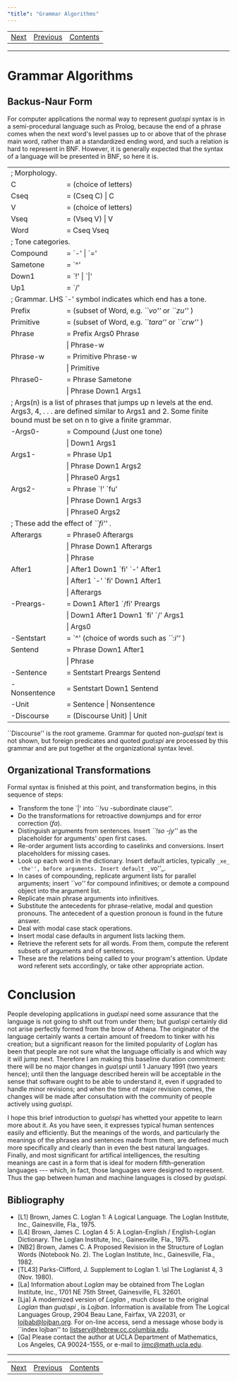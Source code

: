 ```yaml
---
"title": "Grammar Algorithms"
---
```




<table width="100%">
  <tbody>
    <tr>
      <td align="center">
        <a href="guarefmn.html">
        Next
        </a>
      </td>
      <td align="center">
        <a href="vocab2.html">
        Previous
        </a>
      </td>
      <td align="center">
        <a href="guarefmn.html">
        Contents
        </a>
      </td>
    </tr>
  </tbody>
</table>


 

* * *

# Grammar Algorithms

## Backus-Naur Form

For computer applications the normal way to represent _gua\spi_ syntax is in a semi-procedural language such as Prolog, because the end of a phrase comes when the next word's level passes up to or above that of the phrase main word, rather than at a standardized ending word, and such a relation is hard to represent in BNF. However, it is generally expected that the syntax of a language will be presented in BNF, so here it is. 

<table width="100%">
  <colgroup>
  <col width="25%"/>
  <col width="75%"/>
  </colgroup>
  <tbody>
    <tr>
      <td colspan="2">
        ; Morphology.
      </td>
    </tr>
    <tr>
      <td>
        C
      </td>
      <td>
        = (choice of letters)
      </td>
    </tr>
    <tr>
      <td>
        Cseq
      </td>
      <td>
        = (Cseq C) | C
      </td>
    </tr>
    <tr>
      <td>
        V
      </td>
      <td>
        = (choice of letters)
      </td>
    </tr>
    <tr>
      <td>
        Vseq
      </td>
      <td>
        = (Vseq V) | V
      </td>
    </tr>
    <tr>
      <td>
        Word
      </td>
      <td>
        = Cseq Vseq
      </td>
    </tr>
    <tr>
      <td colspan="2">
        ; Tone categories.
      </td>
    </tr>
    <tr>
      <td>
        Compound
      </td>
      <td>
        = `-' | `='
      </td>
    </tr>
    <tr>
      <td>
        Sametone
      </td>
      <td>
        = `^'
      </td>
    </tr>
    <tr>
      <td>
        Down1
      </td>
      <td>
        = `!' | `|'
      </td>
    </tr>
    <tr>
      <td>
        Up1
      </td>
      <td>
        = `/'
      </td>
    </tr>
    <tr>
      <td colspan="2">
        ; Grammar.  LHS `-' symbol indicates which end has a tone.
      </td>
    </tr>
    <tr>
      <td>
        Prefix
      </td>
      <td>
        = (subset of Word, e.g.
        <i>
        ``vo''
        </i>
        or
        <i>
        ``zu''
        </i>
        )
      </td>
    </tr>
    <tr>
      <td>
        Primitive
      </td>
      <td>
        = (subset of Word, e.g.
        <i>
        ``tara''
        </i>
        or
        <i>
        ``crw''
        </i>
        )
      </td>
    </tr>
    <tr>
      <td>
        Phrase
      </td>
      <td>
        = Prefix Args0 Phrase
      </td>
    </tr>
    <tr>
      <td>
      </td>
      <td>
        | Phrase-w
      </td>
    </tr>
    <tr>
      <td>
        Phrase-w
      </td>
      <td>
        = Primitive Phrase-w
      </td>
    </tr>
    <tr>
      <td>
      </td>
      <td>
        | Primitive
      </td>
    </tr>
    <tr>
      <td>
        Phrase0-
      </td>
      <td>
        = Phrase Sametone
      </td>
    </tr>
    <tr>
      <td>
      </td>
      <td>
        | Phrase Down1 Args1
      </td>
    </tr>
    <tr>
      <td colspan="2">
        ; Args(n) is a list of phrases that jumps up n levels at the
        end.  Args3, 4, . . . are defined similar to Args1 and 2.
        Some finite bound must be set on n to give a finite grammar.
      </td>
    </tr>
    <tr>
      <td>
        -Args0-
      </td>
      <td>
        = Compound (Just one tone)
      </td>
    </tr>
    <tr>
      <td>
      </td>
      <td>
        | Down1 Args1
      </td>
    </tr>
    <tr>
      <td>
        Args1-
      </td>
      <td>
        = Phrase Up1
      </td>
    </tr>
    <tr>
      <td>
      </td>
      <td>
        | Phrase Down1 Args2
      </td>
    </tr>
    <tr>
      <td>
      </td>
      <td>
        | Phrase0 Args1
      </td>
    </tr>
    <tr>
      <td>
        Args2-
      </td>
      <td>
        = Phrase `!' `fu'
      </td>
    </tr>
    <tr>
      <td>
      </td>
      <td>
        | Phrase Down1 Args3
      </td>
    </tr>
    <tr>
      <td>
      </td>
      <td>
        | Phrase0 Args2
      </td>
    </tr>
    <tr>
      <td colspan="2">
        ; These add the effect of
        <i>
        ``fi''
        </i>
        .
      </td>
    </tr>
    <tr>
      <td>
        Afterargs
      </td>
      <td>
        = Phrase0 Afterargs
      </td>
    </tr>
    <tr>
      <td>
      </td>
      <td>
        | Phrase Down1 Afterargs
      </td>
    </tr>
    <tr>
      <td>
      </td>
      <td>
        | Phrase
      </td>
    </tr>
    <tr>
      <td>
        After1
      </td>
      <td>
        | After1 Down1 `fi' `-' After1
      </td>
    </tr>
    <tr>
      <td>
      </td>
      <td>
        | After1 `-' `fi' Down1 After1
      </td>
    </tr>
    <tr>
      <td>
      </td>
      <td>
        | Afterargs
      </td>
    </tr>
    <tr>
      <td>
        -Preargs-
      </td>
      <td>
        = Down1 After1 `/fi' Preargs
      </td>
    </tr>
    <tr>
      <td>
      </td>
      <td>
        | Down1 After1 Down1 `fi' `/' Args1
      </td>
    </tr>
    <tr>
      <td>
      </td>
      <td>
        | Args0
      </td>
    </tr>
    <tr>
      <td>
        -Sentstart
      </td>
      <td>
        = `^' (choice of words such as
        <i>
        ``:i''
        </i>
        )
      </td>
    </tr>
    <tr>
      <td>
        Sentend
      </td>
      <td>
        = Phrase Down1 After1
      </td>
    </tr>
    <tr>
      <td>
      </td>
      <td>
        | Phrase
      </td>
    </tr>
    <tr>
      <td>
        -Sentence
      </td>
      <td>
        = Sentstart Preargs Sentend
      </td>
    </tr>
    <tr>
      <td>
        -Nonsentence
      </td>
      <td>
        = Sentstart Down1 Sentend
      </td>
    </tr>
    <tr>
      <td>
        -Unit
      </td>
      <td>
        = Sentence | Nonsentence
      </td>
    </tr>
    <tr>
      <td>
        -Discourse
      </td>
      <td>
        = (Discourse Unit) | Unit
      </td>
    </tr>
  </tbody>
</table>


 

``Discourse'' is the root grameme. Grammar for quoted non-_gua\spi_ text is not shown, but foreign predicates and quoted _gua\spi_ are processed by this grammar and are put together at the organizational syntax level. 

## Organizational Transformations

Formal syntax is finished at this point, and transformation begins, in this sequence of steps: 

  * Transform the tone `|' into ``_!vu_ -subordinate clause''. 
  * Do the transformations for retroactive downjumps and for error correction (_fa_). 
  * Distinguish arguments from sentences. Insert _``!so -jy''_ as the placeholder for arguments' open first cases. 
  * Re-order argument lists according to caselinks and conversions. Insert placeholders for missing cases. 
  * Look up each word in the dictionary. Insert default articles, typically ``_xe_ -the'', before arguments. Insert default _``vo''_. 
  * In cases of compounding, replicate argument lists for parallel arguments; insert _``vo''_ for compound infinitives; or demote a compound object into the argument list. 
  * Replicate main phrase arguments into infinitives. 
  * Substitute the antecedents for phrase-relative, modal and question pronouns. The antecedent of a question pronoun is found in the future answer. 
  * Deal with modal case stack operations. 
  * Insert modal case defaults in argument lists lacking them. 
  * Retrieve the referent sets for all words. From them, compute the referent subsets of arguments and of sentences. 
  * These are the relations being called to your program's attention. Update word referent sets accordingly, or take other appropriate action. 



# Conclusion

People developing applications in _gua\spi_ need some assurance that the language is not going to shift out from under them; but _gua\spi_ certainly did not arise perfectly formed from the brow of Athena. The originator of the language certainly wants a certain amount of freedom to tinker with his creation; but a significant reason for the limited popularity of _Loglan_ has been that people are not sure what the language officially is and which way it will jump next. Therefore I am making this baseline duration commitment: there will be no major changes in _gua\spi_ until 1 January 1991 (two years hence); until then the language described herein will be acceptable in the sense that software ought to be able to understand it, even if upgraded to handle minor revisions; and when the time of major revision comes, the changes will be made after consultation with the community of people actively using _gua\spi_. 

I hope this brief introduction to _gua\spi_ has whetted your appetite to learn more about it. As you have seen, it expresses typical human sentences easily and efficiently. But the meanings of the words, and particularly the meanings of the phrases and sentences made from them, are defined much more specifically and clearly than in even the best natural languages. Finally, and most significant for artifical intelligences, the resulting meanings are cast in a form that is ideal for modern fifth-generation languages --- which, in fact, those languages were designed to represent. Thus the gap between human and machine languages is closed by _gua\spi_. 

## Bibliography

  * [L1] Brown, James C. Loglan 1: A Logical Language.  The Loglan Institute, Inc., Gainesville, Fla., 1975. 
  * [L4] Brown, James C.  Loglan 4 5: A Loglan-English / English-Loglan Dictionary.  The Loglan Institute, Inc., Gainesville, Fla., 1975. 
  * [NB2] Brown, James C.  A Proposed Revision in the Structure of Loglan Words  (Notebook No. 2). The Loglan Institute, Inc., Gainesville, Fla., 1982. 
  * [TL43] Parks-Clifford, J.  Supplement to Loglan 1.  \sl The Loglanist 4, 3 (Nov. 1980). 
  * [La] Information about _Loglan_ may be obtained from The Loglan Institute, Inc., 1701 NE 75th Street, Gainesville, FL 32601. 
  * [Lja] A modernized version of _Loglan_ , much closer to the original _Loglan_ than _gua\spi_ , is _Lojban_. Information is available from The Logical Languages Group, 2904 Beau Lane, Fairfax, VA 22031, or lojbab@lojban.org. For on-line access, send a message whose body is ``index lojban'' to listserv@hebrew.cc.columbia.edu. 
  * [Ga] Please contact the author at UCLA Department of Mathematics, Los Angeles, CA 90024-1555, or e-mail to jimc@math.ucla.edu. 



* * *



<table width="100%">
  <tbody>
    <tr>
      <td align="center">
        <a href="guarefmn.html">
        Next
        </a>
      </td>
      <td align="center">
        <a href="vocab2.html">
        Previous
        </a>
      </td>
      <td align="center">
        <a href="guarefmn.html">
        Contents
        </a>
      </td>
    </tr>
  </tbody>
</table>


 

